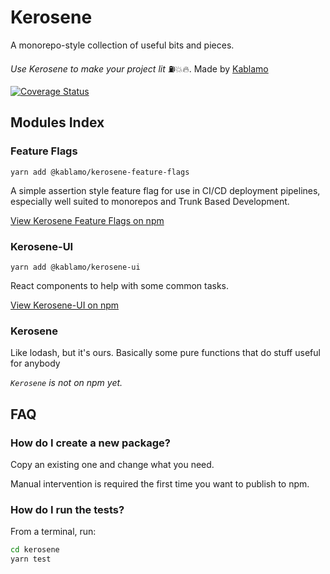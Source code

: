 # Kerosene

A monorepo-style collection of useful bits and pieces.

_Use Kerosene to make your project *lit*_ ⛽💥🔥. Made by [Kablamo](https://kablamo.com.au?ref=docs)

[![Coverage Status](https://coveralls.io/repos/github/KablamoOSS/kerosene/badge.svg?branch=master)](https://coveralls.io/github/KablamoOSS/kerosene?branch=master)

## Modules Index

### Feature Flags

```
yarn add @kablamo/kerosene-feature-flags
```

A simple assertion style feature flag for use in CI/CD deployment pipelines, especially well suited to monorepos and Trunk Based Development.

[View Kerosene Feature Flags on npm](https://www.npmjs.com/package/@kablamo/kerosene-feature-flags)

### Kerosene-UI

```
yarn add @kablamo/kerosene-ui
```

React components to help with some common tasks.

[View Kerosene-UI on npm](https://www.npmjs.com/package/@kablamo/kerosene-ui)

### Kerosene

Like lodash, but it's ours. Basically some pure functions that do stuff useful for anybody

_`Kerosene` is not on npm yet._

## FAQ

### How do I create a new package?

Copy an existing one and change what you need. 

Manual intervention is required the first time you want to publish to npm.

### How do I run the tests?

From a terminal, run:

```bash
cd kerosene
yarn test
```
